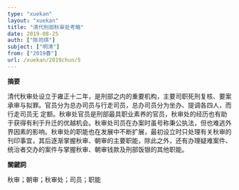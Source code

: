 ```yaml
---
type: "xuekan"
layout: "xuekan"
title: "清代刑部秋审处考略"
date: 2019-08-25
auth: ["陈司琪"]
subject: ["明清"]
from: ["2019春"]
url: /xuekan/2019chun/5
---
```


**摘要**      

清代秋审处设立于雍正十二年，是刑部之内的重要机构，主要司职死刑复核、要案承审与拟罪。官员分为总办司员与行走司员，总办司员分为坐办、提调各四人，而行走司员无 定额。秋审处官员是刑部最具职业素养的官员，秋审处的经历也有助于获得有利于升迁的优越机会。秋审处司员在办案时虽号称秉公执法，但也难逃外界因素的影响。秋审处的职能也在发展中不断扩展，最初设立时只处理有关秋审的刊印事宜，其后逐渐掌握秋审、朝审的主要职能，除此之外，还有办理疑难案件、统治者交办的案件与掌握秋审、朝审钱款及刑部饭银的其他职能。

**關鍵詞**

秋审；朝审；秋审处；司员；职能
